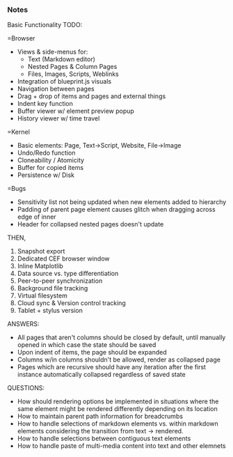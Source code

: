 ### Notes

Basic Functionality TODO:

=Browser
- Views & side-menus for:
    - Text (Markdown editor)
    - Nested Pages & Column Pages
    - Files, Images, Scripts, Weblinks
- Integration of blueprint.js visuals
- Navigation between pages
- Drag + drop of items and pages and external things
- Indent key function
- Buffer viewer w/ element preview popup
- History viewer w/ time travel


=Kernel
- Basic elements: Page, Text->Script, Website, File->Image
- Undo/Redo function
- Cloneability / Atomicity
- Buffer for copied items
- Persistence w/ Disk

=Bugs
- Sensitivity list not being updated when new elements added to hierarchy
- Padding of parent page element causes glitch when dragging across edge of inner
- Header for collapsed nested pages doesn't update

THEN,
1. Snapshot export
2. Dedicated CEF browser window
3. Inline Matplotlib
4. Data source vs. type differentiation
5. Peer-to-peer synchronization
6. Background file tracking
7. Virtual filesystem
8. Cloud sync & Version control tracking
9. Tablet + stylus version

ANSWERS:
- All pages that aren't columns should be closed by default, until manually
    opened in which case the state should be saved
- Upon indent of items, the page should be expanded
- Columns w/in columns shouldn't be allowed, render as collapsed page
- Pages which are recursive should have any iteration after the first
    instance automatically collapsed regardless of saved state

QUESTIONS:
- How should rendering options be implemented in situations where the same
    element might be rendered differently depending on its location
- How to maintain parent path information for breadcrumbs
- How to handle selections of markdown elements vs. within markdown elements
    considering the transition from text -> rendered.
- How to handle selections between contiguous text elements
- How to handle paste of multi-media content into text and other elemnets